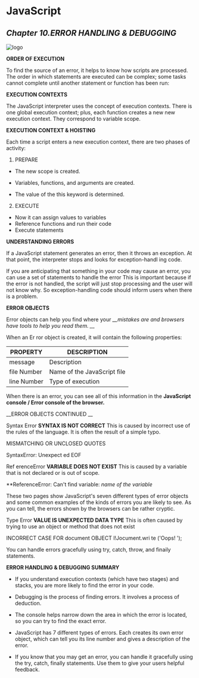 # JavaScript 


## *__Chapter 10.ERROR HANDLING & DEBUGGING__*

![logo](https://www.yumpu.com/en/image/facebook/5903821.jpg)

__ORDER OF EXECUTION__

To find the source of an error, it helps to know how scripts are processed.
The order in which statements are executed can be complex; some tasks
cannot complete until another statement or function has been run: 

__EXECUTION CONTEXTS__

The JavaScript interpreter uses the concept of execution contexts.
There is one global execution context; plus, each function creates a new
new execution context. They correspond to variable scope. 

__EXECUTION CONTEXT & HOISTING__

Each time a script enters a new execution context, there are two phases
of activity:

1. PREPARE 

* The new scope is created.

* Variables, functions, and arguments are created.

* The value of the this keyword is determined.

2. EXECUTE 

* Now it can assign values to variables 
* Reference functions and run their code
* Execute statements

__UNDERSTANDING ERRORS__

If a JavaScript statement generates an error, then it throws an exception.
At that point, the interpreter stops and looks for exception-handl ing code. 

If you are anticipating that something in your code
may cause an error, you can use a set of statements
to handle the error This is important because if the error is not handled,
the script will just stop processing and the user will
not know why. So exception-handling code should
inform users when there is a problem. 

__ERROR OBJECTS__

Error objects can help you find where your *__mistakes are
and browsers have tools to help you read them. __*

When an Er ror object is created, it will contain the
following properties: 

|PROPERTY| DESCRIPTION|
|------|-------|
|message|Description|
|file Number|Name of the JavaScript file|
|line Number|Type of execution|

When there is an error, you can see all of this
information in the __JavaScript console / Error console
of the browser.__


__ERROR OBJECTS CONTINUED __

Syntax Error
__SYNTAX IS NOT CORRECT__
This is caused by incorrect use of the rules of the
language. It is often the result of a simple typo. 

MISMATCHING OR UNCLOSED QUOTES

SyntaxError: Unexpect ed EOF

Ref erenceError
__VARIABLE DOES NOT EXIST__
This is caused by a variable that is not declared or is
out of scope. 

**ReferenceError: Can't find variable: *name of the variable*


These two pages show JavaScript's seven different types of error objects
and some common examples of the kinds of errors you are likely to see.
As you can tell, the errors shown by the browsers can be rather cryptic.

Type Error
__VALUE IS UNEXPECTED DATA TYPE__
This is often caused by trying to use an object or
method that does not exist

INCORRECT CASE FOR document OBJECT
l!Jocument.wri te ('Oops! ');


You can handle errors gracefully using try, catch,
throw, and finaily statements.


__ERROR HANDLING & DEBUGGING SUMMARY__

* If you understand execution contexts (which have two
stages) and stacks, you are more likely to find the error
in your code. 

* Debugging is the process of finding errors. It involves a
process of deduction. 

* The console helps narrow down the area in which the
error is located, so you can try to find the exact error. 
* JavaScript has 7 different types of errors. Each creates
its own error object, which can tell you its line number
and gives a description of the error. 
* If you know that you may get an error, you can handle
it gracefully using the try, catch, finally statements.
Use them to give your users helpful feedback. 
